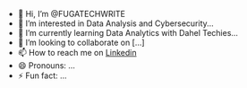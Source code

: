- 👋 Hi, I’m @FUGATECHWRITE
- 👀 I’m interested in Data Analysis and Cybersecurity...
- 🌱 I’m currently learning Data Analytics with Dahel Techies...
- 💞️ I’m looking to collaborate on [...]
- 📫 How to reach me on [Linkedin](www.linkedin.com/in/olamilekanoyefuga)
- 😄 Pronouns: ...
- ⚡ Fun fact: ...

<!---
fugatechwrite/fugatechwrite is a ✨ special ✨ repository because its `README.md` (this file) appears on your GitHub profile.
You can click the Preview link to take a look at your changes.
--->
